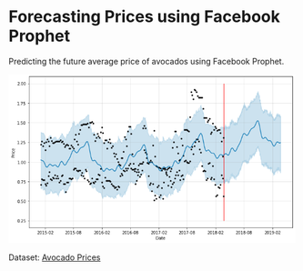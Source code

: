 # Forecasting Prices using Facebook Prophet

Predicting the future average price of avocados using Facebook Prophet.

![](graph.png)

Dataset: [Avocado Prices](https://www.kaggle.com/neuromusic/avocado-prices)
